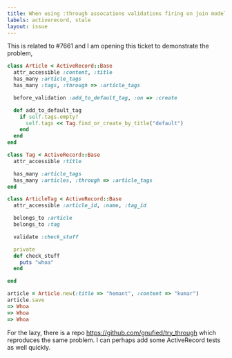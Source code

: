 ```yaml
---
title: When using :through assocations validations firing on join model multiple times
labels: activerecord, stale
layout: issue
---
```


This is related to #7661 and I am opening this ticket to demonstrate the problem,

``` ruby
class Article < ActiveRecord::Base
  attr_accessible :content, :title
  has_many :article_tags
  has_many :tags, :through => :article_tags

  before_validation :add_to_default_tag, :on => :create

  def add_to_default_tag
    if self.tags.empty?
      self.tags << Tag.find_or_create_by_title("default")
    end
  end
end

class Tag < ActiveRecord::Base
  attr_accessible :title

  has_many :article_tags
  has_many :articles, :through => :article_tags
end

class ArticleTag < ActiveRecord::Base
  attr_accessible :article_id, :name, :tag_id

  belongs_to :article
  belongs_to :tag

  validate :check_stuff

  private
  def check_stuff
    puts "whoa"
  end

end

article = Article.new(:title => "hemant", :content => "kumar")
article.save
=> Whoa
=> Whoa
=> Whoa
```

For the lazy, there is a repo https://github.com/gnufied/try_through which reproduces the same problem.  I can perhaps add some ActiveRecord tests as well quickly. 

